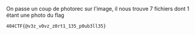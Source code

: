 On passe un coup de photorec sur l'image, il nous trouve 7 fichiers dont 1 étant une photo du flag

`404CTF{@v3z_v0vz_z0rt1_135_p0ub3ll35}`
